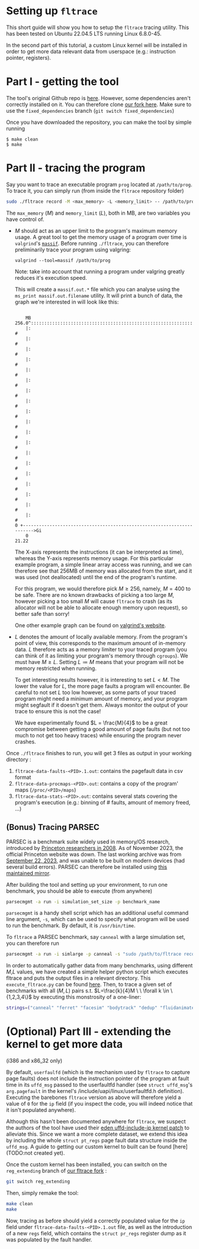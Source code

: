 # Setting up `fltrace`

This short guide will show you how to setup the `fltrace` tracing utility. This has been tested on Ubuntu 22.04.5 LTS running Linux 6.8.0-45. 

In the second part of this tutorial, a custom Linux kernel will be installed in order to get more data relevant data from userspace (e.g.: instruction pointer, registers). 

# Part I - getting the tool 

The tool's original Github repo is [here](https://github.com/eden-farmem/fltrace). However, some dependencies aren't correctly installed on it. You can therefore clone [our fork here](https://github.com/vigarov/fltrace). Make sure to use the `fixed_dependencies` branch (`git switch fixed_dependencies`)

Once you have downloaded the repository, you can make the tool by simple running 

```
$ make clean
$ make
```
# Part II - tracing the program

Say you want to trace an executable program `prog` located at `/path/to/prog`. To trace it, you can simply run (from inside the `fltrace` repository folder) 
```sh
sudo ./fltrace record -M <max_memory> -L <memory_limit> -- /path/to/prog
```
The `max_memory` ($M$) and `memory_limit` ($L$), both in MB, are two variables you have control of. 

* 
    $M$ should act as an upper limit to the program's maximum memory usage. A great tool to get the memory usage of a program over time is `valgrind`'s [`massif`](https://valgrind.org/docs/manual/ms-manual.html). Before running `./fltrace`, you can therefore preliminarily trace your program using valgring:

    ```
    valgrind --tool=massif /path/to/prog
    ```
    Note: take into account that running a program under valgring greatly reduces it's execution speed. 

    This will create a `massif.out.*` file which you can analyse using the `ms_print massif.out.filename` utility. It will print a bunch of data, the graph we're interested in will look like this:

    ```

        MB
    256.0^:::::::::::::::::::::::::::::::::::::::::::::::::::::::::::::::::::::::#
        |:                                                                      #
        |:                                                                      #
        |:                                                                      #
        |:                                                                      #
        |:                                                                      #
        |:                                                                      #
        |:                                                                      #
        |:                                                                      #
        |:                                                                      #
        |:                                                                      #
        |:                                                                      #
        |:                                                                      #
        |:                                                                      #
        |:                                                                      #
        |:                                                                      #
        |:                                                                      #
        |:                                                                      #
        |:                                                                      #
        |:                                                                      #
    0 +----------------------------------------------------------------------->Gi
        0                                                                   21.22
    ```
    The X-axis represents the instructions (it can be interpreted as time), whereas the Y-axis represents memory usage. For this particular example program, a simple linear array access was running, and we can therefore see that 256MB of memory was allocated from the start, and it was used (not deallocated) until the end of the program's runtime. 

    For this program, we would therefore pick $M \geq 256$, namely, $M=400$ to be safe. There are no known drawbacks of picking a too large $M$, however picking a too small $M$ will cause `fltrace` to crash (as its allocator will not be able to allocate enough memory upon request), so better safe than sorry!

    One other example graph can be found on [valgrind's website](https://valgrind.org/docs/manual/ms-manual.html).

*
    $L$ denotes the amount of locally available memory. From the program's point of view, this corresponds to the maximum amount of in-memory data. $L$ therefore acts as a memory limiter to your traced program (you can think of it as limiting your program's memory through `cgroups`). We must have $M \geq L$. Setting $L \coloneqq M$ means that your program will not be memory restricted when running.

    To get interesting results however, it is interesting to set $L < M$. The lower the value for $L$, the more page faults a program will encounter. Be careful to not set $L$ too low however, as some parts of your traced program might need a minimum amount of memory, and your program might segfault if it doesn't get them. Always monitor the output of your trace to ensure this is not the case!

    We have experimentally found $L = \frac{M}{4}$ to be a great compromise between getting a good amount of page faults (but not too much to not get too heavy traces) while ensuring the program never crashes.

Once `./fltrace` finishes to run, you will get 3 files as output in your working directory :

1. `fltrace-data-faults-<PID>.1.out`: contains the pagefault data in csv format
2. `fltrace-data-procmaps-<PID>.out`: contains a copy of the program' maps (`/proc/<PID>/maps`)
3. `fltrace-data-stats-<PID>.out`: contains several stats covering the program's execution (e.g.: binning of # faults, amount of memory freed, ...)

## (Bonus) Tracing PARSEC

PARSEC is a benchmark suite widely used in memory/OS research, introduced by [Princeton researchers in 2008](https://doi.org/10.1145/1454115.1454128). As of November 2023, the official Princeton website was down. The last working archive was from [September 22, 2023](https://web.archive.org/web/20230922200507/https://parsec.cs.princeton.edu/), and was unable to be built on modern devices (had several build errors). PARSEC can therefore be installed using [this maintained mirror](https://github.com/cirosantilli/parsec-benchmark).

After building the tool and setting up your environment, to run one benchmark, you should be able to execute (from anywhere) 
```sh
parsecmgmt -a run -i simulation_set_size -p benchmark_name
```

`parsecmgmt` is a handy shell script which has an additional useful command line argument, `-s`, which can be used to specify what program will be used to run the benchmark. By default, it is `/usr/bin/time`.

To `fltrace` a PARSEC benchmark, say `canneal` with a large simulation set, you can therefore run
```sh
parsecmgmt -a run -i simlarge -p canneal -s "sudo /path/to/fltrace record -M 200 -L 100 -- " 
```

In order to automatically gather data from many benchmarks, using different $M$,$L$ values, we have created a simple helper python script which executes fltrace and puts the output files in a relevant directory. This `execute_fltrace.py` can be found [here](helpers/execute_fltrace.py). Then, to trace a given set of benchmarks with all $(M,L)$ pairs s.t. $L=\frac{k}{4}M \ \  \forall k \in \{1,2,3,4\}$ by executing this monstrosity of a one-liner:

```sh
strings=("canneal" "ferret" "facesim" "bodytrack" "dedup" "fluidanimate" "raytrace" "streamcluster"); values=(200 150 500 30 1000 500 300 50); for ((i=0; i<${#strings[@]}; i++)); do string="${strings[$i]}"; N="${values[$i]}"; for ((j=0; j<4; j++)); do M=$((N * (j + 1) / 4)); parsecmgmt -a run -i simlarge -p "$string" -s "python /path/to/execute_fltrace.py --output_dir /home/user/data/raw/fltrace_out/\!BN\!/${N}_${M} --fltrace_path /path/to/fltrace $N $M "; done; done
```

# (Optional) Part III - extending the kernel to get more data

(i386 and x86_32 only)

By default, `userfaulfd` (which is the mechanism used by `fltrace` to capture page faults) does not include the instruction pointer of the program at fault time in its `uffd_msg` passed to the userfaultfd handler (see `struct uffd_msg`'s `arg.pagefault` in the kernel's /include/uapi/linux/userfaultfd.h definition). Executing the barebones `fltrace` version as above will therefore yield a value of `0` for the `ip` field (if you inspect the code, you will indeed notice that it isn't populated anywhere). 

Although this hasn't been documented anywhere for `fltrace`, we suspect the authors of the tool have used their [eden uffd-include-ip kernel patch](https://github.com/eden-farmem/eden/tree/master/kernel) to alleviate this. Since we want a more complete dataset, we extend this idea by including the whole `struct pt_regs` page fault data structure inside the `uffd_msg`. A guide to getting our custom kernel to built can be found [here](TODO:not created yet).

Once the custom kernel has been installed, you can switch on the `reg_extending` branch of [our fltrace fork](https://github.com/vigarov/fltrace) :
```sh
git switch reg_extending
```
Then, simply remake the tool:
```sh
make clean
make
```

Now, tracing as before should yield a correctly populated value for the `ip` field under `fltrace-data-faults-<PID>.1.out` file, as well as the introduction of a new `regs` field, which contains the `struct pr_regs` register dump as it was populated by the fault handler. 